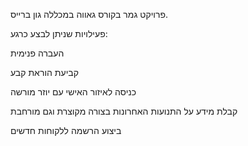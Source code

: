 פרויקט גמר בקורס גאווה במכללה גון ברייס.

פעילויות שניתן לבצע כרגע:

העברה פנימית

קביעת הוראת קבע

כניסה לאיזור האישי עם יוזר מורשה

קבלת מידע על התנועות האחרונות בצורה מקוצרת וגם מורחבת

ביצוע הרשמה ללקוחות חדשים

